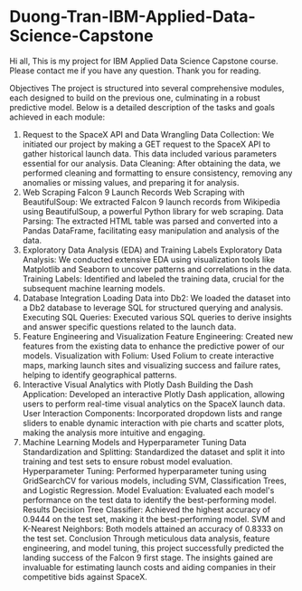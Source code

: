 # Duong-Tran-IBM-Applied-Data-Science-Capstone
Hi all, 
This is my project for IBM Applied Data Science Capstone course. Please contact me if you have any question. 
Thank you for reading.


Objectives
The project is structured into several comprehensive modules, each designed to build on the previous one, culminating in a robust predictive model. Below is a detailed description of the tasks and goals achieved in each module:

1. Request to the SpaceX API and Data Wrangling
Data Collection: We initiated our project by making a GET request to the SpaceX API to gather historical launch data. This data included various parameters essential for our analysis.
Data Cleaning: After obtaining the data, we performed cleaning and formatting to ensure consistency, removing any anomalies or missing values, and preparing it for analysis.
2. Web Scraping Falcon 9 Launch Records
Web Scraping with BeautifulSoup: We extracted Falcon 9 launch records from Wikipedia using BeautifulSoup, a powerful Python library for web scraping.
Data Parsing: The extracted HTML table was parsed and converted into a Pandas DataFrame, facilitating easy manipulation and analysis of the data.
3. Exploratory Data Analysis (EDA) and Training Labels
Exploratory Data Analysis: We conducted extensive EDA using visualization tools like Matplotlib and Seaborn to uncover patterns and correlations in the data.
Training Labels: Identified and labeled the training data, crucial for the subsequent machine learning models.
4. Database Integration
Loading Data into Db2: We loaded the dataset into a Db2 database to leverage SQL for structured querying and analysis.
Executing SQL Queries: Executed various SQL queries to derive insights and answer specific questions related to the launch data.
5. Feature Engineering and Visualization
Feature Engineering: Created new features from the existing data to enhance the predictive power of our models.
Visualization with Folium: Used Folium to create interactive maps, marking launch sites and visualizing success and failure rates, helping to identify geographical patterns.
6. Interactive Visual Analytics with Plotly Dash
Building the Dash Application: Developed an interactive Plotly Dash application, allowing users to perform real-time visual analytics on the SpaceX launch data.
User Interaction Components: Incorporated dropdown lists and range sliders to enable dynamic interaction with pie charts and scatter plots, making the analysis more intuitive and engaging.
7. Machine Learning Models and Hyperparameter Tuning
Data Standardization and Splitting: Standardized the dataset and split it into training and test sets to ensure robust model evaluation.
Hyperparameter Tuning: Performed hyperparameter tuning using GridSearchCV for various models, including SVM, Classification Trees, and Logistic Regression.
Model Evaluation: Evaluated each model's performance on the test data to identify the best-performing model.
Results
Decision Tree Classifier: Achieved the highest accuracy of 0.9444 on the test set, making it the best-performing model.
SVM and K-Nearest Neighbors: Both models attained an accuracy of 0.8333 on the test set.
Conclusion
Through meticulous data analysis, feature engineering, and model tuning, this project successfully predicted the landing success of the Falcon 9 first stage. The insights gained are invaluable for estimating launch costs and aiding companies in their competitive bids against SpaceX.

